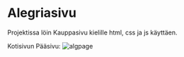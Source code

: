 # Alegriasivu
Projektissa löin Kauppasivu kielille html, css ja js käyttäen.

Kotisivun Pääsivu:
![algpage](https://github.com/CAmelhor/Alegriasivu/assets/134746415/99d57616-7a63-4570-ac10-4dd5407ddd32)
